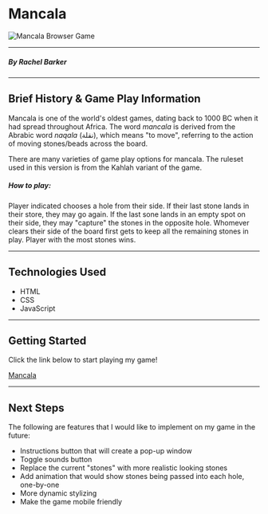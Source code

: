 # Mancala
![Mancala Browser Game](https://i.imgur.com/G5YIknn.png)
***
##### By Rachel Barker
***
## Brief History & Game Play Information
Mancala is one of the world's oldest games, dating back to 1000 BC when it had spread throughout Africa. The word _mancala_ is derived from the Abrabic word _naqala_ (نقلة), which means "to move", referring to the action of moving stones/beads across the board. 

There are many varieties of game play options for mancala. The ruleset used in this version is from the Kahlah variant of the game. 

##### How to play: 
Player indicated chooses a hole from their side. If their last stone lands in their store, they may go again. If the last sone lands in an empty spot on their side, they may "capture" the stones in the opposite hole. Whomever clears their side of the board first gets to keep all the remaining stones in play. Player with the most stones wins. 
***
## Technologies Used
- HTML
- CSS
- JavaScript
***
## Getting Started
Click the link below to start playing my game!

[Mancala](https://raebark.github.io/mancala/)
***
## Next Steps

The following are features that I would like to implement on my game in the future: 
- Instructions button that will create a pop-up window
- Toggle sounds button
- Replace the current "stones" with more realistic looking stones
- Add animation that would show stones being passed into each hole, one-by-one
- More dynamic stylizing
- Make the game mobile friendly 